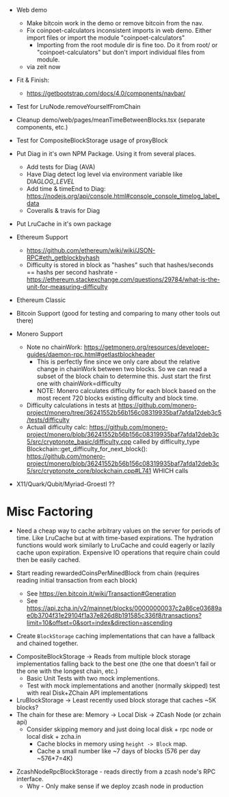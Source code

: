- Web demo
  - Make bitcoin work in the demo or remove bitcoin from the nav.
  + Fix coinpoet-calculators inconsistent imports in web demo. Either import files or import the module "coinpoet-calculators"
    + Importing from the root module dir is fine too. Do it from root/ or "coinpoet-calculators" but don't import individual files from module.
  - via zeit now

- Fit & Finish:
  - https://getbootstrap.com/docs/4.0/components/navbar/

- Test for LruNode.removeYourselfFromChain
+ Cleanup demo/web/pages/meanTimeBetweenBlocks.tsx (separate components, etc.)
- Test for CompositeBlockStorage usage of proxyBlock

- Put Diag in it's own NPM Package. Using it from several places.
  - Add tests for Diag (AVA)
  - Have Diag detect log level via environment variable like DIAG*LOG_LEVEL*<PREFIX>
  - Add time & timeEnd to Diag: https://nodejs.org/api/console.html#console_console_timelog_label_data
  - Coveralls & travis for Diag

- Put LruCache in it's own package

- Ethereum Support
  - https://github.com/ethereum/wiki/wiki/JSON-RPC#eth_getblockbyhash
  - Difficulty is stored in block as "hashes" such that hashes/seconds == hashs per second hashrate - https://ethereum.stackexchange.com/questions/29784/what-is-the-unit-for-measuring-difficulty
- Ethereum Classic
- Bitcoin Support (good for testing and comparing to many other tools out there)
- Monero Support
  - Note no chainWork: https://getmonero.org/resources/developer-guides/daemon-rpc.html#getlastblockheader
    - This is perfectly fine since we only care about the relative change in chainWork between two blocks. So we can read a subset of the block chain to determine this. Just start the first one with chainWork=difficulty
    - NOTE: Monero calculates difficulty for each block based on the most recent 720 blocks existing difficulty and block time.
  - Difficulty calculations in tests at https://github.com/monero-project/monero/tree/36241552b56b156c08319935baf7afda12deb3c5/tests/difficulty
  - Actuall difficulty calc: https://github.com/monero-project/monero/blob/36241552b56b156c08319935baf7afda12deb3c5/src/cryptonote_basic/difficulty.cpp called by difficulty_type Blockchain::get_difficulty_for_next_block(): https://github.com/monero-project/monero/blob/36241552b56b156c08319935baf7afda12deb3c5/src/cryptonote_core/blockchain.cpp#L741 WHICH calls

- X11/Quark/Qubit/Myriad-Groestl ??


# Misc Factoring #
- Need a cheap way to cache arbitrary values on the server for periods of time. Like LruCache but at with time-based expirations. The hydration functions would work similarly to LruCache and could eagerly or lazily cache upon expiration. Expensive IO operations that require chain could then be easily cached.

- Start reading rewardedCoinsPerMinedBlock from chain (requires reading initial transaction from each block)
  - See https://en.bitcoin.it/wiki/Transaction#Generation
  - See https://api.zcha.in/v2/mainnet/blocks/00000000037c2a86ce03689ae0b3704f31e29104f1a37e826d8b191585c336f8/transactions?limit=10&offset=0&sort=index&direction=ascending



- Create `BlockStorage` caching implementations that can have a fallback and chained together.
+ CompositeBlockStorage -> Reads from multiple block storage implementatios falling back to the best one (the one that doesn't fail or the one with the longest chain, etc.)
  + Basic Unit Tests with two mock implementions.
  + Test with mock implementations and another (normally skipped) test with real Disk+ZChain API implementations
+ LruBlockStorage -> Least recently used block storage that caches ~5K blocks?
+ The chain for these are: Memory -> Local Disk -> ZCash Node (or zchain api)
  + Consider skipping memory and just doing local disk + rpc node or local disk + zcha.in
    + Cache blocks in memory using `height -> Block` map.
    + Cache a small number like ~7 days of blocks (576 per day ~576\*7=4K)
- ZcashNodeRpcBlockStorage - reads directly from a zcash node's RPC interface.
  - Why - Only make sense if we deploy zcash node in production


